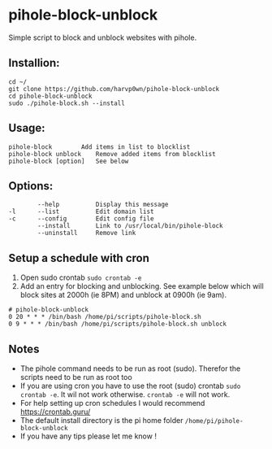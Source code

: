 # pihole-block-unblock
Simple script to block and unblock websites with pihole.

## Installion:
```
cd ~/
git clone https://github.com/harvp0wn/pihole-block-unblock
cd pihole-block-unblock
sudo ./pihole-block.sh --install
```

## Usage:
```
pihole-block		Add items in list to blocklist
pihole-block unblock	Remove added items from blocklist
pihole-block [option]	See below
```
## Options:
```
		--help			Display this message
-l		--list			Edit domain list
-c		--config		Edit config file
		--install		Link to /usr/local/bin/pihole-block
		--uninstall		Remove link
```


## Setup a schedule with cron
1. Open sudo crontab `sudo crontab -e`
2. Add an entry for blocking and unblocking. See example below which will block sites at 2000h (ie 8PM) and unblock at 0900h (ie 9am).
```
# pihole-block-unblock
0 20 * * * /bin/bash /home/pi/scripts/pihole-block.sh
0 9 * * * /bin/bash /home/pi/scripts/pihole-block.sh unblock
```

## Notes
- The pihole command needs to be run as root (sudo). Therefor the scripts need to be run as root too
- If you are using cron you have to use the root (sudo) crontab `sudo crontab -e`. It wil not work otherwise. `crontab -e` will not work.
- For help setting up cron schedules I would recommend https://crontab.guru/
- The default install directory is the pi home folder `/home/pi/pihole-block-unblock`
- If you have any tips please let me know !
